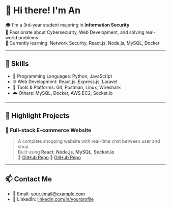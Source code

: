 # 👋 Hi there! I'm An

🎓 I'm a 3rd-year student majoring in **Information Security**  
🔐 Passionate about Cybersecurity, Web Development, and solving real-world problems  
🌱 Currently learning: Network Security, React.js, Node.js, MySQL, Docker  

---

## 💼 Skills

- 🧠 Programming Languages: Python, JavaScript  
- 🌐 Web Development: React.js, Express.js, Laravel  
- 🔧 Tools & Platforms: Git, Postman, Linux, Wireshark  
- ☁️ Others: MySQL, Docker, AWS EC2, Socket.io

---

## 🚀 Highlight Projects


### 🛒 Full-stack E-commerce Website
> A complete shopping website with real-time chat between user and shop  
> Built using **React**, **Node.js**, **MySQL**, **Socket.io**  
🔗 [GitHub Repo](https://github.com/thunww/Ecommerce-Fe.git)
🔗 [GitHub Repo](https://github.com/thunww/Ecommerce-Be.git)
---



## 📫 Contact Me

- 📧 Email: your.email@example.com  
- 💼 LinkedIn: [linkedin.com/in/yourprofile](https://linkedin.com/in/yourprofile)  
